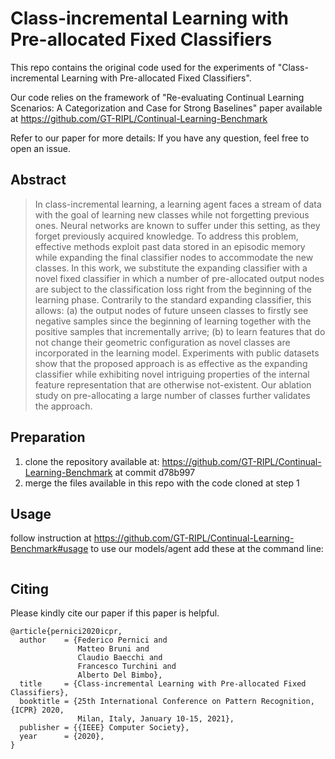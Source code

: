 # Class-incremental Learning with Pre-allocated Fixed Classifiers

This repo contains the original code used for the experiments of "Class-incremental Learning with Pre-allocated Fixed Classifiers".

Our code relies on the framework of "Re-evaluating Continual Learning Scenarios: A Categorization and Case for Strong Baselines" paper available at https://github.com/GT-RIPL/Continual-Learning-Benchmark

Refer to our paper for more details: <link to paper will be updated as soon the conference will publish it online>
If you have any question, feel free to open an issue.

## Abstract
> In class-incremental learning, a learning agent faces a stream of data with the goal of learning new classes while not forgetting  previous ones. 
Neural networks are known to suffer under this setting, as they forget previously acquired knowledge. 
To address this problem, effective methods exploit past data stored in an episodic memory while expanding the final 
classifier nodes to accommodate the new classes. In this work, we substitute the expanding classifier with a novel fixed classifier
in which a number of pre-allocated output nodes are subject to the classification loss right from the beginning of the learning phase. 
Contrarily to the standard expanding classifier, this allows: (a) the output nodes of future unseen classes to firstly see negative 
samples since the beginning of learning together with the positive samples that incrementally arrive; 
(b) to learn features that do not change their geometric configuration as novel classes are incorporated in the learning model.
Experiments with public datasets show that the proposed approach is as effective as the expanding classifier while
exhibiting novel intriguing properties of the internal feature representation that are otherwise not-existent. 
Our ablation study on pre-allocating a large number of classes further validates the approach.


## Preparation

1. clone the repository available at: https://github.com/GT-RIPL/Continual-Learning-Benchmark at commit d78b997
2. merge the files available in this repo with the code cloned at step 1

## Usage

follow instruction at https://github.com/GT-RIPL/Continual-Learning-Benchmark#usage
to use our models/agent add these at the command line:

```
```



## Citing

Please kindly cite our paper if this paper is helpful.
```
@article{pernici2020icpr,
  author    = {Federico Pernici and
               Matteo Bruni and
               Claudio Baecchi and
               Francesco Turchini and
               Alberto Del Bimbo},
  title     = {Class-incremental Learning with Pre-allocated Fixed Classifiers},
  booktitle = {25th International Conference on Pattern Recognition, {ICPR} 2020,
               Milan, Italy, January 10-15, 2021},
  publisher = {{IEEE} Computer Society},
  year      = {2020},
}
```
